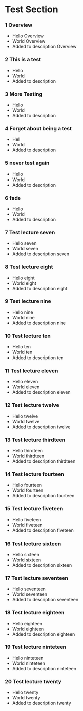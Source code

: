 # Test Section

### 1 Overview ###

+ Hello Overview
+ World Overview
+ Added to description Overview

### 2 This is a test ###

+ Hello
+ World
+ Added to description

### 3 More Testing ###

+ Hello
+ World
+ Added to description

### 4 Forget about being a test ###

+ Hell
+ World
+ Added to description

### 5 never test again ###

+ Hello
+ World
+ Added to description

### 6 fade ###

+ Hello
+ World
+ Added to description

### 7 Test lecture seven ###

+ Hello seven
+ World seven
+ Added to description seven

### 8 Test lecture eight ###

+ Hello eight
+ World eight
+ Added to description eight

### 9 Test lecture nine ###

+ Hello nine
+ World nine
+ Added to description nine

### 10 Test lecture ten ###

+ Hello ten
+ World ten
+ Added to description ten

### 11 Test lecture eleven ###

+ Hello eleven
+ World eleven
+ Added to description eleven

### 12 Test lecture twelve ###

+ Hello twelve
+ World twelve
+ Added to description twelve

### 13 Test lecture thirdteen ###

+ Hello thirdteen
+ World thirdteen
+ Added to description thirdteen

### 14 Test lecture fourteen ###

+ Hello fourteen
+ World fourteen
+ Added to description fourteen

### 15 Test lecture fiveteen ###

+ Hello fiveteen
+ World fiveteen
+ Added to description fiveteen

### 16 Test lecture sixteen ###

+ Hello sixteen
+ World sixteen
+ Added to description sixteen

### 17 Test lecture seventeen ###

+ Hello seventeen
+ World seventeen
+ Added to description seventeen

### 18 Test lecture eighteen ###

+ Hello eighteen
+ World eighteen
+ Added to description eighteen

### 19 Test lecture ninteteen ###

+ Hello ninteteen
+ World ninteteen
+ Added to description ninteteen

### 20 Test lecture twenty ###

+ Hello twenty
+ World twenty
+ Added to description twenty
